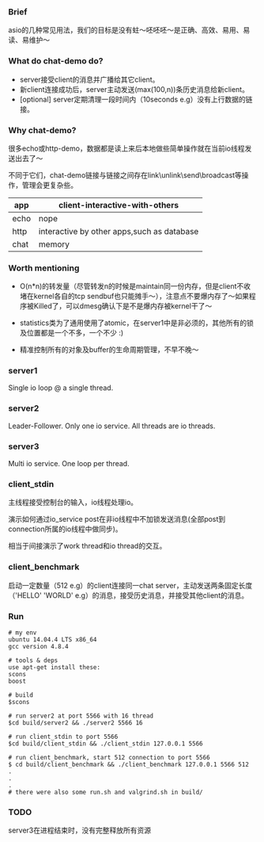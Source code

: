 ### Brief

asio的几种常见用法，我们的目标是没有蛀～呸呸呸～是正确、高效、易用、易读、易维护～

### What do chat-demo do?

* server接受client的消息并广播给其它client。
* 新client连接成功后，server主动发送(max(100,n))条历史消息给新client。
* [optional] server定期清理一段时间内（10seconds e.g）没有上行数据的链接。

### Why chat-demo?

很多echo或http-demo，数据都是读上来后本地做些简单操作就在当前io线程发送出去了～

不同于它们，chat-demo链接与链接之间存在link\unlink\send\broadcast等操作，管理会更复杂些。

| app  | client-interactive-with-others |
| ---  | --- |
| echo | nope |
| http | interactive by other apps,such as database |
| chat | memory |

### Worth mentioning

* O(n*n)的转发量（尽管转发n的时候是maintain同一份内存，但是client不收堵在kernel各自的tcp sendbuf也只能摊手～），注意点不要爆内存了～如果程序被Killed了，可以dmesg确认下是不是爆内存被kernel干了～

* statistics类为了通用使用了atomic，在server1中是非必须的，其他所有的锁及位置都是一个不多，一个不少 :)

* 精准控制所有的对象及buffer的生命周期管理，不早不晚～

### server1

Single io loop @ a single thread.

### server2

Leader-Follower. Only one io service. All threads are io threads.

### server3

Multi io service. One loop per thread.

### client_stdin

主线程接受控制台的输入，io线程处理io。

演示如何通过io_service post在非io线程中不加锁发送消息(全部post到connection所属的io线程中做同步)。

相当于间接演示了work thread和io thread的交互。

### client_benchmark

启动一定数量（512 e.g）的client连接同一chat server，主动发送两条固定长度（'HELLO' 'WORLD' e.g）的消息，接受历史消息，并接受其他client的消息。

### Run

```
# my env
ubuntu 14.04.4 LTS x86_64
gcc version 4.8.4

# tools & deps
use apt-get install these:
scons
boost

# build
$scons

# run server2 at port 5566 with 16 thread
$cd build/server2 && ./server2 5566 16

# run client_stdin to port 5566
$cd build/client_stdin && ./client_stdin 127.0.0.1 5566

# run client_benchmark, start 512 connection to port 5566
$ cd build/client_benchmark && ./client_benchmark 127.0.0.1 5566 512
.
.
.
# there were also some run.sh and valgrind.sh in build/
```

### TODO

server3在进程结束时，没有完整释放所有资源
